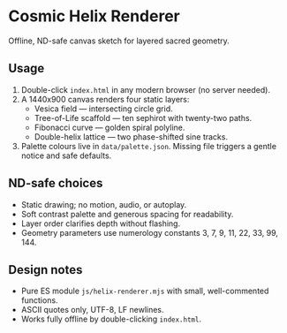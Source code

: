 # Cosmic Helix Renderer

Offline, ND-safe canvas sketch for layered sacred geometry.

## Usage
1. Double-click `index.html` in any modern browser (no server needed).
2. A 1440x900 canvas renders four static layers:
   - Vesica field — intersecting circle grid.
   - Tree-of-Life scaffold — ten sephirot with twenty-two paths.
   - Fibonacci curve — golden spiral polyline.
   - Double-helix lattice — two phase-shifted sine tracks.
3. Palette colours live in `data/palette.json`. Missing file triggers a gentle notice and safe defaults.

## ND-safe choices
- Static drawing; no motion, audio, or autoplay.
- Soft contrast palette and generous spacing for readability.
- Layer order clarifies depth without flashing.
- Geometry parameters use numerology constants 3, 7, 9, 11, 22, 33, 99, 144.

## Design notes
- Pure ES module `js/helix-renderer.mjs` with small, well-commented functions.
- ASCII quotes only, UTF-8, LF newlines.
- Works fully offline by double-clicking `index.html`.
